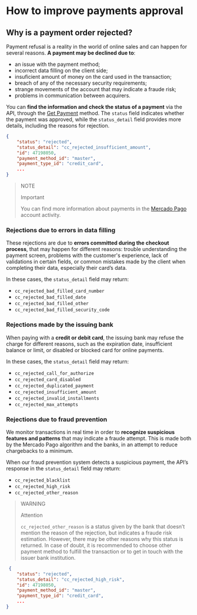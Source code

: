 # How to improve payments approval

## Why is a payment order rejected?

Payment refusal is a reality in the world of online sales and can happen for several reasons. **A payment may be declined due to**:
 * an issue with the payment method;
 * incorrect data filling on the client side;
 * insuficient amount of money on the card used in the transaction;
 * breach of any of the necessary security requirements;
 * strange movements of the account that may indicate a fraude risk;
 * problems in communication between acquirers.

You can **find the information and check the status of a payment** via the API, through the [Get Payment](/developers/en/reference/payments/_payments_id/get) method. The `status` field indicates whether the payment was approved, while the `status_detail` field provides more details, including the reasons for rejection.

```json
{
    "status": "rejected",
    "status_detail": "cc_rejected_insufficient_amount",
    "id": 47198050,
    "payment_method_id": "master",
    "payment_type_id": "credit_card",
    ...
}
```

> NOTE
>
> Important
>
> You can find more information about payments in the [Mercado Pago](https://www.mercadopago[FAKER][URL][DOMAIN]/activities) account activity.
### Rejections due to errors in data filling

These rejections are due to **errors committed during the checkout process**, that may happen for different reasons: trouble understanding the payment screen, problems with the customer's experience, lack of validations in certain fields, or common mistakes made by the client when completing their data, especially their card’s data.

In these cases, the `status_detail` field may return: 
 * `cc_rejected_bad_filled_card_number`
 * `cc_rejected_bad_filled_date`
 * `cc_rejected_bad_filled_other`
 * `cc_rejected_bad_filled_security_code`


### Rejections made by the issuing bank

When paying with a **credit or debit card**, the issuing bank may refuse the charge for different reasons, such as the expiration date, insufficient balance or limit, or disabled or blocked card for online payments.

In these cases, the `status_detail` field may return: 
 * `cc_rejected_call_for_authorize`
 * `cc_rejected_card_disabled`
 * `cc_rejected_duplicated_payment`
 * `cc_rejected_insufficient_amount`
 * `cc_rejected_invalid_installments`
 * `cc_rejected_max_attempts`


### Rejections due to fraud prevention

We monitor transactions in real time in order to **recognize suspicious features and patterns** that may indicate a fraude attempt. This is made both by the Mercado Pago algorithm and the banks, in an attempt to reduce chargebacks to a minimum. 

When our fraud prevention system detects a suspicious payment, the API’s response in the `status_detail` field may return: 
 * `cc_rejected_blacklist`
 * `cc_rejected_high_risk`
 * `cc_rejected_other_reason`


> WARNING
> 
> Attention
>
> `cc_rejected_other_reason` is a status given by the bank that doesn’t mention the reason of the rejection, but indicates a fraude risk estimation. However, there may be other reasons why this status is returned. In case of doubt, it is recommended to choose other payment method to fulfill the transaction or to get in touch with the issuer bank institution.
```json
 {
    "status": "rejected",
    "status_detail": "cc_rejected_high_risk",
    "id": 47198050,
    "payment_method_id": "master",
    "payment_type_id": "credit_card",
    ...
}
```

